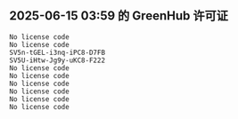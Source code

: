 ## 2025-06-15 03:59 的 GreenHub 许可证
```
No license code
No license code
SV5n-tGEL-i3nq-iPC8-D7FB
SV5U-iHtw-Jg9y-uKC8-F222
No license code
No license code
No license code
No license code
No license code
No license code
```
